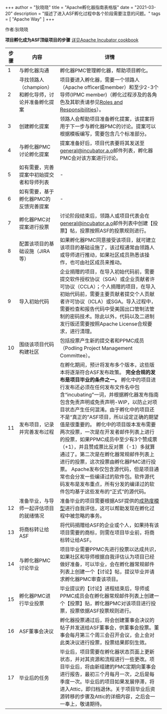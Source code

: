 +++
author = "狄晓晓"
title = "Apache孵化器指南表格版"
date = "2021-03-20"
description = "描述了进入ASF孵化过程中各个阶段需要注意的问题。"
tags = [
    "Apache Way"
]
+++

作者:狄晓晓

**项目孵化成为ASF顶级项目的步骤** [详见Apache Incubator cookbook](https://incubator.apache.org/cookbook/)

步骤 | 内容 | 详情
-- | -- | --
1 | 与孵化器沟通 | 孵化器PMC管理孵化器，帮助项目孵化。
2 | 寻找领路人（champion）和孵化导师，讨论并准备孵化提案 | 项目要进入孵化器，需要一个领路人（Apache officer或member）和至少2-3个导师(IPMC member)（孵化过程涉及的各角色及其职责请参见[Roles and Responsibilities](http://incubator.apache.org/guides/roles_and_responsibilities.html)）。
3 | 创建孵化提案 | 领路人会帮助项目准备孵化提案，该提案将用于下一步与孵化器PMC的讨论。提案可以根据模板编写，需要包含几个标准部分。
4 | 与孵化器PMC讨论孵化提案 | 提案准备好后，项目代表要将其发送至[general@incubator.a.o](https://lists.apache.org/list.html?general@incubator.apache.org)邮件列表，孵化器PMC会对该方案进行讨论。
5 | 如有需要，完善提案中初始提交者和导师列表 | -
6 | 如有需要，基于孵化器PMC的反馈完善提案 | -
7 | 孵化器PMC对提案进行投票 | 讨论阶段结束后，领路人或项目代表会在[general@incubator.a.o](https://lists.apache.org/list.html?general@incubator.apache.org)邮件列表中创建【投票】帖，投票按照ASF的投票规则进行。
8 | 配置该项目的基础设施（JIRA等） | 如果孵化器PMC同意接受该项目，就可建立该项目的基础设施了，该过程通常由领路人或导师进行推动，如果社区成员熟悉该操作，也可由社区成员来推动。
9 | 导入初始代码 | 企业捐赠的项目，在导入初始代码前，需要提交软件授权协议（SGA）或企业贡献者许可协议（CCLA）；个人捐赠的项目，在导入初始代码前，需要主要贡献者提交个人贡献者许可协议（ICLA）或SGA。导入过程中，需要检查和报告代码中受美国出口管制法管制的密码技术。除此以外，代码以及二进制发行版还需要按照Apache License合规要求，进行清理。
10 | 围绕该项目代码构建社区 | 包括投票产生新的提交者和PPMC成员（Podling Project Management Committee）。
11 | 发布项目，记录并完善发布过程 | 在孵化期间，预计将发布多个版本，这些版本将逐渐符合ASF发布政策。 **完全合规的发布是项目毕业的条件之一。** 孵化中的项目进行发布还必须在任何发布文件名中包含“incubating”一词，并根据孵化器发布指南包含免责声明或免责声明-WIP，以防止对项目状态产生任何混淆。由于孵化中的项目还不是“真正的”ASF项目，所以设定正确的期望值是很重要的。   孵化中的项目版本发布需要两次投票，一次是在开发者邮件列表上进行的投票，如果PPMC成员中至少有3个赞成票（+1），并且赞成票比反对票（-1）多就算通过了。第二次是在孵化器常规邮件列表上进行的投票，这次投票由孵化器PMC进行投票。   Apache发布仅包含源代码，但是项目通常也会分发一些编译过的软件包。软件源代码发布是发布重点，所有分发的编译过的软件包均基于这些发布的“正式”的源代码。
12 | 准备毕业，与导师一起评估项目的就绪情况 | 准备毕业的项目需要根据ASF提供的[成熟度模型](https://community.apache.org/apache-way/apache-project-maturity-model.html)进行自我评估，这可以帮助发现在孵化过程中被忽略的事务。
13 | 将商标转让给ASF | 将代码捐赠给ASF的企业或个人，如果持有该项目需要的商标，则需在项目毕业前，将商标转让给ASF。
14 | 与孵化器PMC讨论毕业 | 项目毕业需要PPMC先进行投票以达成共识，如果社区和导师根据自我评估认为项目已经做好准备，可以毕业，会在孵化器常规邮件列表上创建一个【讨论】帖，提议毕业并请求孵化器PMC审查该项目。
15 | 孵化器PMC进行毕业投票 | 毕业提议的【讨论】进程结束后，导师或PPMC成员会在孵化器常规邮件列表上创建一个【投票】贴，孵化器PMC对该项目进行投票，投票依据ASF投票规则进行。
16 | ASF董事会决议 | 孵化器投票通过后，将会创建董事会决议的帖子并发送给ASF董事会，供董事会投票。董事会每月第三个周三会召开会议，会上会对此类决议进行投票，投票结果即刻生效。
17 | 毕业后的任务 | 毕业后，项目需要在孵化器状态页面上更新状态，并对其资源和流程进行一些更改。项目毕业后，将由新组建的PMC定期向董事会进行报告，最初三个月每月一次，之后是每季度一次。毕业后的项目如果发展停滞，将进入Attic，即归档退休。关于项目毕业后资源转移的步骤及Attic的详细内容，之后会一一奉上，敬请期待。
